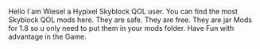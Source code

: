 Hello I`am Wiesel a Hypixel Skyblock QOL user.
You can find the most Skyblock QOL mods here.
They are safe.
They are free.
They are jar Mods for 1.8 so u only need to put them in your mods folder.
Have Fun with advantage in the Game.
